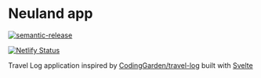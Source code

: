 # Neuland app

[![semantic-release](https://img.shields.io/badge/%20%20%F0%9F%93%A6%F0%9F%9A%80-semantic--release-e10079.svg)](https://github.com/semantic-release/semantic-release)

[![Netlify Status](https://api.netlify.com/api/v1/badges/fc44fc96-13f9-4926-99eb-e5e82d33511e/deploy-status)](https://app.netlify.com/sites/competent-galileo-a6cd16/deploys)

Travel Log application inspired by [CodingGarden/travel-log](https://github.com/CodingGarden/travel-log) built with [Svelte](https://svelte.dev/)
